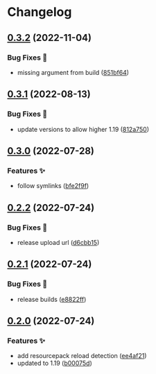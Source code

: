 # Changelog

## [0.3.2](https://github.com/sekwah41/SekCDevTools/compare/v0.3.1...v0.3.2) (2022-11-04)


### Bug Fixes 🐛

* missing argument from build ([851bf64](https://github.com/sekwah41/SekCDevTools/commit/851bf641b1d284000c326e3ed9d2d3793ea805f6))

## [0.3.1](https://github.com/sekwah41/SekCDevTools/compare/v0.3.0...v0.3.1) (2022-08-13)


### Bug Fixes 🐛

* update versions to allow higher 1.19 ([812a750](https://github.com/sekwah41/SekCDevTools/commit/812a7502c540c44942c21a038a80820d85f7e6e7))

## [0.3.0](https://github.com/sekwah41/SekCDevTools/compare/v0.2.2...v0.3.0) (2022-07-28)


### Features ✨

* follow symlinks ([bfe2f9f](https://github.com/sekwah41/SekCDevTools/commit/bfe2f9f672ea693cfa729ac42904578da8013f5d))

## [0.2.2](https://github.com/sekwah41/SekCDevTools/compare/v0.2.1...v0.2.2) (2022-07-24)


### Bug Fixes 🐛

* release upload url ([d6cbb15](https://github.com/sekwah41/SekCDevTools/commit/d6cbb15f86cae947f8c1e63995d8f7cb5e400b70))

## [0.2.1](https://github.com/sekwah41/SekCDevTools/compare/v0.2.0...v0.2.1) (2022-07-24)


### Bug Fixes 🐛

* release builds ([e8822ff](https://github.com/sekwah41/SekCDevTools/commit/e8822ff9b785b24c6279057d81c0a901a840703c))

## [0.2.0](https://github.com/sekwah41/SekCDevTools/compare/v0.1.1...v0.2.0) (2022-07-24)


### Features ✨

* add resourcepack reload detection ([ee4af21](https://github.com/sekwah41/SekCDevTools/commit/ee4af21e69db4075f5a846db3c7d209681c9cfe6))
* updated to 1.19 ([b00075d](https://github.com/sekwah41/SekCDevTools/commit/b00075d1cf0d4e6e95c68445df934c7a2beb6ecc))
